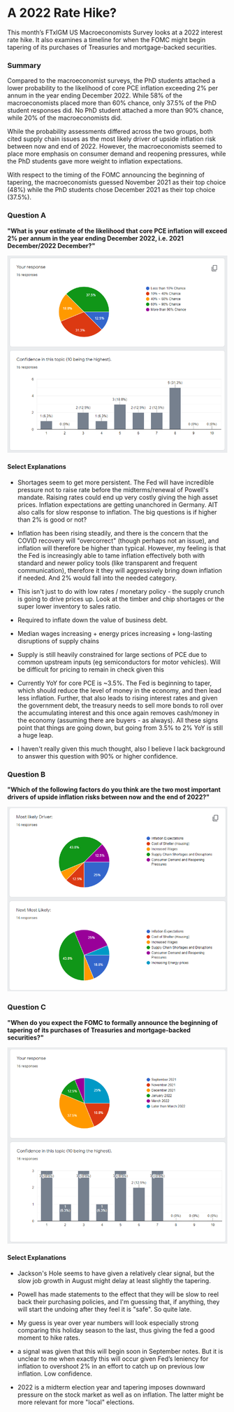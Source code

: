 # A 2022 Rate Hike?

This month’s FTxIGM US Macroeconomists Survey looks at a 2022 interest rate hike. It also examines a timeline for when the FOMC might begin tapering of its purchases of Treasuries and mortgage-backed securities.

### Summary
Compared to the macroeconomist surveys, the PhD students attached a lower probability to the likelihood of core PCE inflation exceeding 2% per annum in the year ending December 2022. While 58% of the macroeconomists placed more than 60% chance, only 37.5% of the PhD student responses did. No PhD student attached a more than 90% chance, while 20% of the macroeconomists did.

While the probability assessments differed across the two groups, both cited supply chain issues as the most likely driver of upside inflation risk between now and end of 2022. However, the macroeconomists seemed to place more emphasis on consumer demand and reopening pressures, while the PhD students gave more weight to inflation expectations.

With respect to the timing of the FOMC announcing the beginning of tapering, the macroeconomists guessed November 2021 as their top choice (48%) while the PhD students chose December 2021 as their top choice (37.5%). 

### Question A
**"What is your estimate of the likelihood that core PCE inflation will exceed 2% per annum in the year ending December 2022, i.e. 2021 December/2022 December?"**

![Results for Question A](/assets/img/01.png)

#### Select Explanations
- Shortages seem to get more persistent. The Fed will have incredible pressure not to raise rate before the midterms/renewal of Powell's mandate. Raising rates could end up very costly giving the high asset prices. Inflation expectations are getting unanchored in Germany. AIT also calls for slow response to inflation. The big questions is if higher than 2% is good or not?

- Inflation has been rising steadily, and there is the concern that the COVID recovery will "overcorrect" (though perhaps not an issue), and inflation will therefore be higher than typical. However, my feeling is that the Fed is increasingly able to tame inflation effectively both with standard and newer policy tools (like transparent and frequent communication), therefore it they will aggressively bring down inflation if needed. And 2% would fall into the needed category.

- This isn't just to do with low rates / monetary policy - the supply crunch is going to drive prices up. Look at the timber and chip shortages or the super lower inventory to sales ratio.

- Required to inflate down the value of business debt.

- Median wages increasing + energy prices increasing + long-lasting disruptions of supply chains

- Supply is still heavily constrained for large sections of PCE due to common upstream inputs (eg semiconductors for motor vehicles). Will be difficult for pricing to remain in check given this

- Currently YoY for core PCE is ~3.5%. The Fed is beginning to taper, which should reduce the level of money in the economy, and then lead less inflation. Further, that also leads to rising interest rates and given the government debt, the treasury needs to sell more bonds to roll over the accumulating interest and this once again removes cash/money in the economy (assuming there are buyers - as always). All these signs point that things are going down, but going from 3.5% to 2% YoY is still a huge leap.

- I haven't really given this much thought, also I believe I lack background to answer this question with 90% or higher confidence.

### Question B
**"Which of the following factors do you think are the two most important drivers of upside inflation risks between now and the end of 2022?"**

![Results for Question B](/assets/img/02.png)

### Question C
**"When do you expect the FOMC to formally announce the beginning of tapering of its purchases of Treasuries and mortgage-backed securities?"**

![Results for Question C](/assets/img/03.png)

#### Select Explanations
- Jackson's Hole seems to have given a relatively clear signal, but the slow job growth in August might delay at least slightly the tapering.

- Powell has made statements to the effect that they will be slow to reel back their purchasing policies, and I'm guessing that, if anything, they will start the undoing after they feel it is "safe". So quite late.

- My guess is year over year numbers will look especially strong comparing this holiday season to the last, thus giving the fed a good moment to hike rates.

- a signal was given that this will begin soon in September notes. But it is unclear to me when exactly this will occur given Fed’s leniency for inflation to overshoot 2% in an effort to catch up on previous low inflation. Low confidence.

- 2022 is a midterm election year and tapering imposes downward pressure on the stock market as well as on inflation. The latter might be more relevant for more "local" elections.
